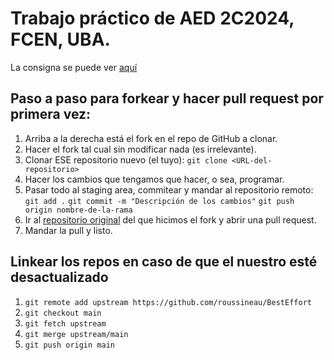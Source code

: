 # Trabajo práctico de AED 2C2024, FCEN, UBA.
La consigna se puede ver [aquí](https://campus.exactas.uba.ar/pluginfile.php/581362/mod_resource/content/9/enunciado.pdf)

## Paso a paso para forkear y hacer pull request por primera vez:
1. Arriba a la derecha está el fork en el repo de GitHub a clonar.
2. Hacer el fork tal cual sin modificar nada (es irrelevante).
3. Clonar ESE repositorio nuevo (el tuyo):
`git clone <URL-del-repositorio>`
4. Hacer los cambios que tengamos que hacer, o sea, programar.
5. Pasar todo al staging area, commitear y mandar al repositorio remoto:
`git add .`
`git commit -m "Descripción de los cambios"`
`git push origin nombre-de-la-rama`
6. Ir al [repositorio original](https://github.com/Roussineau/BestEffort) del que hicimos el fork y abrir una pull request.
7. Mandar la pull y listo.

## Linkear los repos en caso de que el nuestro esté desactualizado
1. `git remote add upstream https://github.com/roussineau/BestEffort`
2. `git checkout main`
3. `git fetch upstream`
4. `git merge upstream/main`
5. `git push origin main`
